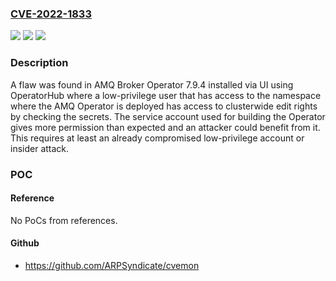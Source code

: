 ### [CVE-2022-1833](https://cve.mitre.org/cgi-bin/cvename.cgi?name=CVE-2022-1833)
![](https://img.shields.io/static/v1?label=Product&message=AMQ%20Broker%20Operator&color=blue)
![](https://img.shields.io/static/v1?label=Version&message=n%2Fa&color=blue)
![](https://img.shields.io/static/v1?label=Vulnerability&message=CWE-276&color=brighgreen)

### Description

A flaw was found in AMQ Broker Operator 7.9.4 installed via UI using OperatorHub where a low-privilege user that has access to the namespace where the AMQ Operator is deployed has access to clusterwide edit rights by checking the secrets. The service account used for building the Operator gives more permission than expected and an attacker could benefit from it. This requires at least an already compromised low-privilege account or insider attack.

### POC

#### Reference
No PoCs from references.

#### Github
- https://github.com/ARPSyndicate/cvemon

